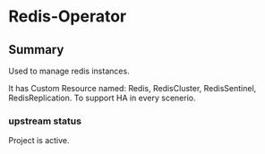 # Redis-Operator

## Summary

Used to manage redis instances.

It has Custom Resource named: Redis, RedisCluster, RedisSentinel, RedisReplication.
To support HA in every scenerio.

### upstream status

Project is active.
